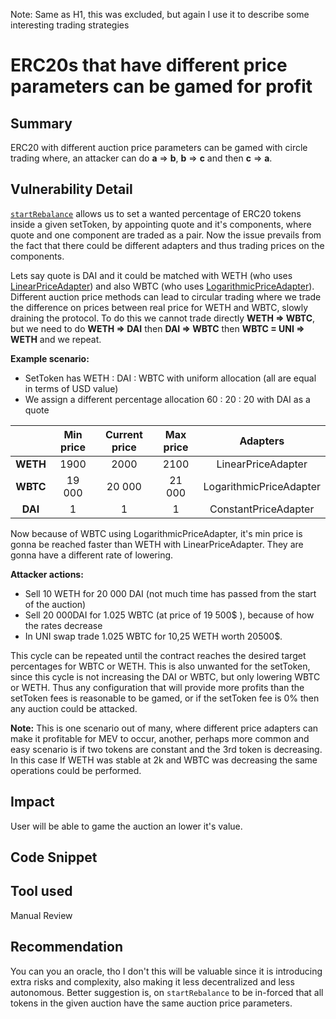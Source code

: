 Note: Same as H1, this was excluded, but again I use it to describe some interesting trading strategies 
# ERC20s that have different price parameters can be gamed for profit

## Summary
ERC20 with different auction price parameters can be gamed with circle trading where, an attacker can  do 
**a** => **b**, **b** => **c** and then **c** => **a**.
## Vulnerability Detail
[`startRebalance`](https://github.com/sherlock-audit/2023-06-Index/blob/main/index-protocol/contracts/protocol/modules/v1/AuctionRebalanceModuleV1.sol#L241-L282) allows us to set a wanted percentage of ERC20 tokens inside a given setToken, by appointing quote and it's components, where quote and one component are traded as a pair. Now the issue prevails from the fact that there could be different adapters and thus trading prices on the components. 

Lets say quote is DAI and it could be matched with WETH (who uses [LinearPriceAdapter](https://github.com/sherlock-audit/2023-06-Index/blob/main/index-protocol/contracts/protocol/integration/auction-price/BoundedStepwiseLinearPriceAdapter.sol)) and also WBTC (who uses [LogarithmicPriceAdapter](https://github.com/sherlock-audit/2023-06-Index/blob/main/index-protocol/contracts/protocol/integration/auction-price/BoundedStepwiseLogarithmicPriceAdapter.sol)). Different auction price methods can lead to circular trading where we trade the difference on prices between real price for WETH and WBTC, slowly draining the protocol. To do this we cannot trade directly **WETH => WBTC**, but we need to do **WETH => DAI** then **DAI => WBTC** then **WBTC = UNI => WETH** and we repeat.

**Example scenario:**
- SetToken has WETH : DAI : WBTC with uniform allocation (all are equal in terms of USD value)
- We assign a different percentage allocation 60 : 20 : 20 with DAI as a quote

|          | Min price | Current price | Max price |         Adapters        |
|:--------:|:---------:|:-------------:|:---------:|:-----------------------:|
| **WETH** |    1900   |      2000     |    2100   | LinearPriceAdapter |
| **WBTC** |   19 000  |     20 000    |   21 000  | LogarithmicPriceAdapter |
|  **DAI** |     1     |       1       |     1     |   ConstantPriceAdapter  |

Now because of WBTC using LogarithmicPriceAdapter, it's min price is gonna be reached faster than WETH with LinearPriceAdapter. They are gonna have a different rate of lowering.

**Attacker actions:**
- Sell 10 WETH for 20 000 DAI (not much time has passed from the start of the auction)
- Sell 20 000DAI for 1.025 WBTC (at price of 19 500$ ), because of how the rates decrease
- In UNI swap trade 1.025 WBTC for 10,25 WETH worth 20500$. 

This cycle can be repeated until the contract reaches the desired target percentages for WBTC or WETH. This is also unwanted for the setToken, since this cycle is not increasing the DAI or WBTC, but only lowering WBTC or WETH. Thus any configuration that will provide more profits than the setToken fees is reasonable to be gamed, or if the setToken fee is 0% then any auction could be attacked.

**Note:**
This is one scenario out of many, where different price adapters can make it profitable for MEV to occur, another, perhaps more common and easy scenario is if two tokens are constant and the 3rd token is decreasing. In this case If WETH was stable at 2k and WBTC was decreasing the same operations could be performed.

## Impact
User will be able to game the auction an lower it's value.
## Code Snippet

## Tool used

Manual Review

## Recommendation
You can you an oracle, tho I don't this will be valuable since it is introducing extra risks and complexity, also making it less decentralized and less autonomous. Better suggestion is, on  `startRebalance` to be in-forced that all tokens in the given auction have the same auction price parameters. 